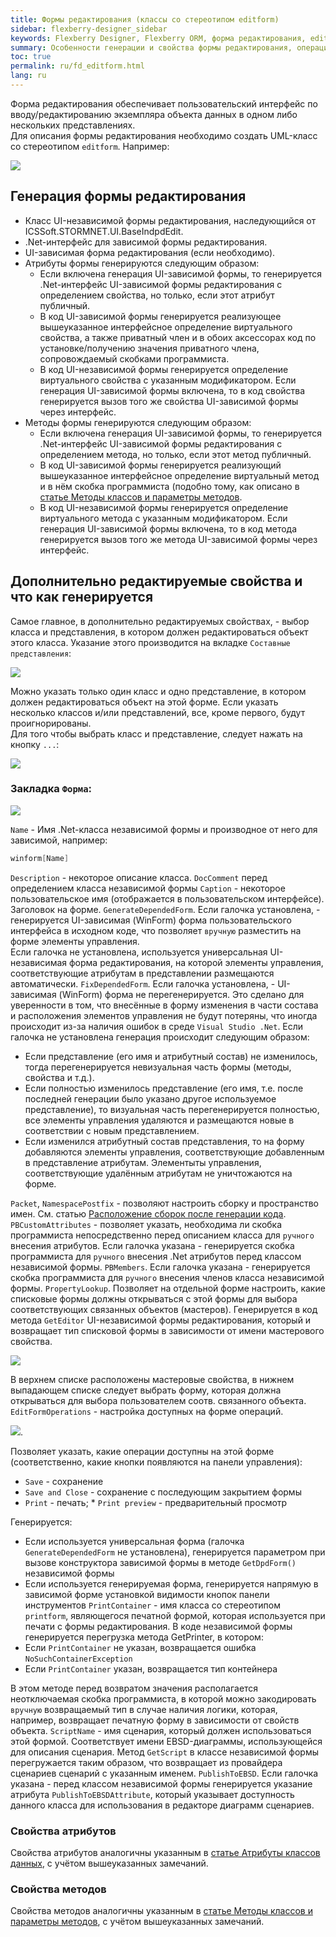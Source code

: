 ```yaml
---
title: Формы редактирования (классы со стереотипом editform)
sidebar: flexberry-designer_sidebar
keywords: Flexberry Designer, Flexberry ORM, форма редактирования, editform, генерация, атрибут, метод, операция
summary: Особенности генерации и свойства формы редактирования, операции, атрибуты и методы формы редактирования
toc: true
permalink: ru/fd_editform.html
lang: ru
---
```


Форма редактирования обеспечивает пользовательский интерфейс по вводу/редактированию экземпляра объекта данных в одном либо нескольких представлениях.  
Для описания формы редактирования необходимо создать UML-класс со стереотипом `editform`. Например:

![](/images/pages/products/flexberry-designer/class-diagram/editform.png)

## Генерация формы редактирования

* Класс UI-независимой формы редактирования, наследующийся от ICSSoft.STORMNET.UI.BaseIndpdEdit. 
* .Net-интерфейс для зависимой формы редактирования. 
* UI-зависимая форма редактирования (если необходимо). 
* Атрибуты формы генерируются следующим образом: 
    * Если включена генерация UI-зависимой формы, то генерируется .Net-интерфейс UI-зависимой формы редактирования с определением свойства, но только, если этот атрибут публичный. 
    * В код UI-зависимой формы генерируется реализующее вышеуказанное интерфейсное определение виртуального свойства, а также приватный член и в обоих аксессорах код по установке/получению значения приватного члена, сопровождаемый скобками программиста. 
    * В код UI-независимой формы генерируется определение виртуального свойства с указанным модификатором. Если генерация  UI-зависимой формы включена, то в код свойства генерируется вызов того же свойства UI-зависимой формы через интерфейс. 
* Методы формы генерируются следующим образом: 
    * Если включена генерация UI-зависимой формы, то генерируется .Net-интерфейс UI-зависимой формы редактирования с определением метода, но только, если этот метод публичный. 
    * В код UI-зависимой формы генерируется реализующий вышеуказанное интерфейсное определение виртуальный метод и в нём скобка программиста (подобно тому, как описано в [статье Методы классов и параметры методов](fd_methods-parameters.html).
    * В код UI-независимой формы генерируется определение виртуального метода с указанным модификатором. Если генерация UI-зависимой формы включена, то в код метода генерируется вызов того же метода UI-зависимой формы через интерфейс. 

## Дополнительно редактируемые свойства и что как генерируется

Самое главное, в дополнительно редактируемых свойствах, - выбор класса и представления, в котором должен редактироваться объект этого класса. Указание этого производится на вкладке `Составные представления`:

![](/images/pages/products/flexberry-designer/class-diagram/editformviews.jpg)

Можно указать только один класс и одно представление, в котором должен редактироваться объект на этой форме. Если указать несколько классов и/или представлений, все, кроме первого, будут проигнорированы.  
Для того чтобы выбрать класс и представление, следует нажать на кнопку `...`:

![](/images/pages/products/flexberry-designer/class-diagram/view-sel.jpg)

### Закладка `Форма`:

![](/images/pages/products/flexberry-designer/class-diagram/editformprops.jpg)

`Name` - Имя .Net-класса независимой формы и производное от него для зависимой, например: 

```csharp
winform[Name]
```

`Description` - некоторое описание класса. `DocComment` перед определением класса независимой формы
`Caption` - некоторое пользовательское имя (отображается в пользовательском интерфейсе). Заголовок на форме.
`GenerateDependedForm`. Если галочка установлена, - генерируется UI-зависимая (WinForm) форма пользовательского интерфейса в исходном коде, что позволяет `вручную` разместить на форме элементы управления.  
Если галочка не установлена, используется универсальная UI-независимая форма редактирования, на которой элементы управления, соответствующие атрибутам в представлении размещаются автоматически.
`FixDependedForm`. Если галочка установлена, - UI-зависимая (WinForm) форма не перегенерируется. Это сделано для уверенности в том, что внесённые в форму изменения в части состава и расположения элементов управления не будут потеряны, что иногда происходит из-за наличия ошибок в среде `Visual Studio .Net`.  Если галочка не установлена генерация происходит следующим образом:

* Если представление (его имя и атрибутный состав) не изменилось, тогда перегенерируется невизуальная часть формы (методы, свойства и т.д.). 
* Если полностью изменилось представление (его имя, т.е. после последней генерации было указано другое используемое представление), то визуальная часть перегенерируется полностью, все элементы управления удаляются и размещаются новые в соответствии с новым представлением. 
* Если изменился атрибутный состав представления, то на форму добавляются элементы управления, соответствующие добавленным в представление атрибутам. Элементыты управления, соответствующие удалённым атрибутам не уничтожаются на форме. 

`Packet`, `NamespacePostfix` - позволяют настроить сборку и пространство имен. См. статью [Расположение сборок после генерации кода](fo_location-assembly.html).
`PBCustomAttributes` - позволяет указать, необходима ли скобка программиста непосредственно перед описанием класса для `ручного` внесения атрибутов. Если галочка указана - генерируется скобка программиста для `ручного` внесения .Net атрибутов перед классом независимой формы.
`PBMembers`. Если галочка указана - генерируется скобка программиста для `ручного` внесения членов класса независимой формы.
`PropertyLookup`. Позволяет на отдельной форме настроить, какие списковые формы должны открываться с этой формы для выбора соответствующих связанных объектов (мастеров). Генерируется в код метода `GetEditor` UI-независимой формы редактирования, который и возвращает тип списковой формы в зависимости от имени мастерового свойства.

![](/images/pages/products/flexberry-designer/class-diagram/propertylookup.jpg)

В верхнем списке расположены мастеровые свойства, в нижнем выпадающем списке следует выбрать форму, которая должна открываться для выбора пользователем соотв. связанного объекта.
`EditFormOperations` - настройка доступных на форме операций.

![](/images/pages/products/flexberry-designer/class-diagram/editformoperations.jpg).

Позволяет указать, какие операции доступны на этой форме (соответственно, какие кнопки появляются на панели управления):

* `Save` - сохранение
* `Save and Close` - сохранение с последующим закрытием формы
* `Print` - печать; * `Print preview` - предварительный просмотр

Генерируется:

* Если используется универсальная форма (галочка `GenerateDependedForm` не установлена), генерируется параметром при вызове конструктора зависимой формы в методе `GetDpdForm()` независимой формы
* Если используется генерируемая форма, генерируется напрямую в зависимой форме установкой видимости кнопок панели инструментов 
`PrintContainer` - имя класса со стереотипом `printform`, являющегося печатной формой, которая используется при печати с формы редактирования. В коде независимой формы генерируется перегрузка метода GetPrinter, в котором:
* Если `PrintContainer` не указан, возвращается ошибка `NoSuchContainerException`
* Если `PrintContainer` указан, возвращается тип контейнера

В этом методе перед возвратом значения располагается неотключаемая скобка программиста, в которой можно закодировать `вручную` возвращаемый тип в случае наличия логики, которая, например, возвращает печатную форму в зависимости от свойств объекта.
`ScriptName` - имя сценария, который должен использоваться этой формой. Соответствует имени EBSD-диаграммы, использующейся для описания сценария. Метод `GetScript` в классе независимой формы перегружается таким образом, что возвращает из провайдера сценариев сценарий с указанным именем. 
`PublishToEBSD`. Если галочка указана - перед классом независимой формы генерируется указание атрибута `PublishToEBSDAttribute`, который указывает доступность данного класса для использования в редакторе диаграмм сценариев.

### Свойства атрибутов

Свойства атрибутов аналогичны указанным в [статье Атрибуты классов данных](fo_attributes-class-data.html), с учётом вышеуказанных замечаний.

### Свойства методов

Свойства методов аналогичны указанным в [статье Методы классов и параметры методов](fd_methods-parameters.html), с учётом вышеуказанных замечаний.
